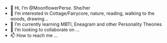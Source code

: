 - 👋 Hi, I’m @MoonflowerPerse.
     She/her
- 👀 I’m interested in Cottage/Fairycore, nature,
 reading, walking to the woods, drawing...
- 🌱 I’m currently learning MBTI, Eneagram and other
 Personality Theories
- 💞️ I’m looking to collaborate on ...
- 📫 How to reach me ...

<!---
MoonflowerPerse/MoonflowerPerse is a ✨ special ✨ repository because its `README.md` (this file) appears on your GitHub profile.
You can click the Preview link to take a look at your changes.
--->
